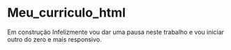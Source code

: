 # Meu_curriculo_html
Em construção
Infelizmente vou dar uma pausa  neste trabalho e vou iniciar outro do zero e mais responsivo.
